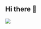 ## Hi there 👋
<a href="https://linkedin.com/in/r-j-davies-95a08626/"><img src="https://img.shields.io/badge/-LinkedIn-0072b1?&style=for-the-badge&logo=linkedin&logoColor=white" /></a>
<!--
**nerdyhotninja/nerdyhotninja** is a ✨ _special_ ✨ repository because its `README.md` (this file) appears on your GitHub profile.


https://www.linkedin.com

Here are some ideas to get you started:

- 🔭 I’m currently working on ...
- 🌱 I’m currently learning ...
- 👯 I’m looking to collaborate on ...
- 🤔 I’m looking for help with ...
- 💬 Ask me about ...
- 📫 How to reach me: ...
- 😄 Pronouns: ...
- ⚡ Fun fact: ...
-->
